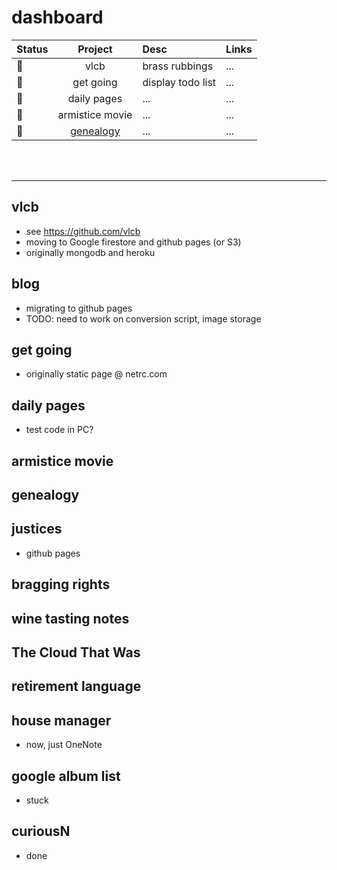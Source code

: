 # dashboard

| Status | Project | Desc | Links |
|--------|:-------:|:-----|-------|
| :stop_sign: | vlcb | brass rubbings | ... |
| :stop_sign: | get going | display todo list | ... |
| :stop_sign: | daily pages | ... | ... |
| :stop_sign: | armistice movie | ... | ... |
| :stop_sign: | [genealogy](#genealogy) | ... | ... |

<br> <br>

---------
<a name="genealogy"> </a>
## vlcb

* see https://github.com/vlcb
* moving to Google firestore and github pages (or S3)
* originally mongodb and heroku

<a name="genealogy"> </a>
## blog

* migrating to github pages
* TODO: need to work on conversion script, image storage

<a name="genealogy"> </a>
## get going
* originally static page @ netrc.com

<a name="genealogy"> </a>
## daily pages

* test code in PC?

<a name="genealogy"> </a>
## armistice movie

<a name="genealogy"> </a>
## genealogy

<a name="genealogy"> </a>
## justices

* github pages

<a name="genealogy"> </a>
## bragging rights

<a name="genealogy"> </a>
## wine tasting notes

<a name="genealogy"> </a>
## The Cloud That Was

<a name="genealogy"> </a>
## retirement language

<a name="genealogy"> </a>
## house manager

* now, just OneNote

<a name="genealogy"> </a>
## google album list

* stuck

<a name="genealogy"> </a>
## curiousN

* done
